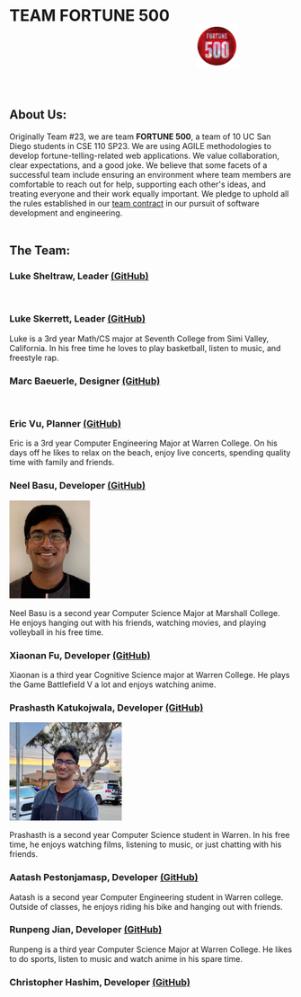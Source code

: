 # TEAM FORTUNE 500 &emsp; &emsp; &emsp;  &emsp; &emsp; &emsp; &emsp; &emsp; &emsp; &emsp; &emsp; &emsp; &emsp; &emsp; &emsp; &ensp; <img src="./branding/teamlogo.png" width="75px" height="75px">

<br>

## About Us:

Originally Team #23, we are team **FORTUNE 500**, a team of 10 UC San Diego students in CSE 110 SP23. We are using AGILE methodologies to develop fortune-telling-related web applications. We value collaboration, clear expectations, and a good joke. We believe that some facets of a successful team include ensuring an environment where team members are comfortable to reach out for help, supporting each other's ideas, and treating everyone and their work equally important. We pledge to uphold all the rules established in our [team contract](./misc/rules.md) in our pursuit of software development and engineering.
<br> <br>

## The Team:

### **Luke Sheltraw**, Leader [(GitHub)](https://github.com/Luke-Sheltraw)

<br>

### **Luke Skerrett**, Leader [(GitHub)](https://github.com/LukeSkerrett)
Luke is a 3rd year Math/CS major at Seventh College from Simi Valley, California. In his free time he loves to play basketball, listen to music, and freestyle rap.
<br>

### **Marc Baeuerle**, Designer [(GitHub)](https://github.com/MarcBaeuerle)

<br>

### **Eric Vu**, Planner [(GitHub)](https://github.com/air-wickvu)
Eric is a 3rd year Computer Engineering Major at Warren College. On his days off he likes to relax on the beach, enjoy live concerts, spending quality time with family and friends. 
<br>

### **Neel Basu**, Developer [(GitHub)](https://github.com/neel-basu)
<img src="./members/neel_profile.PNG" width="144px" height="175px">

Neel Basu is a second year Computer Science Major at Marshall College. He enjoys hanging out with his friends, watching movies, and playing volleyball in his free time.
<br>

### **Xiaonan Fu**, Developer [(GitHub)](https://github.com/XiaonanFu-ucsd)
Xiaonan is a third year Cognitive Science major at Warren College. He plays the Game Battlefield V a lot and enjoys watching anime. 

### **Prashasth Katukojwala**, Developer [(GitHub)](https://github.com/prashasthk)
<img src="./members/prash_profile.jpeg" width="200px" height="175px">

Prashasth is a second year Computer Science student in Warren. In his free time, he enjoys watching films, listening to music, or just chatting with his friends.
<br>

### **Aatash Pestonjamasp**, Developer [(GitHub)](https://github.com/AAP127)
Aatash is a second year Computer Engineering student in Warren college. Outside of classes, he enjoys riding his bike and hanging out with friends.
<br>

### **Runpeng Jian**, Developer [(GitHub)](https://github.com/RunpengJ)
Runpeng is a third year Computer Science Major at Warren College. He likes to do sports, listen to music and watch anime in his spare time.
<br>

### **Christopher Hashim**, Developer [(GitHub)](https://github.com/chashim39)

<br>

